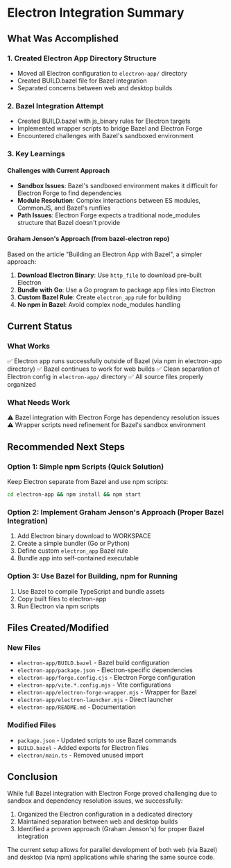 # Electron Integration Summary

## What Was Accomplished

### 1. Created Electron App Directory Structure
- Moved all Electron configuration to `electron-app/` directory
- Created BUILD.bazel file for Bazel integration
- Separated concerns between web and desktop builds

### 2. Bazel Integration Attempt
- Created BUILD.bazel with js_binary rules for Electron targets
- Implemented wrapper scripts to bridge Bazel and Electron Forge
- Encountered challenges with Bazel's sandboxed environment

### 3. Key Learnings

#### Challenges with Current Approach
- **Sandbox Issues**: Bazel's sandboxed environment makes it difficult for Electron Forge to find dependencies
- **Module Resolution**: Complex interactions between ES modules, CommonJS, and Bazel's runfiles
- **Path Issues**: Electron Forge expects a traditional node_modules structure that Bazel doesn't provide

#### Graham Jenson's Approach (from bazel-electron repo)
Based on the article "Building an Electron App with Bazel", a simpler approach:

1. **Download Electron Binary**: Use `http_file` to download pre-built Electron
2. **Bundle with Go**: Use a Go program to package app files into Electron
3. **Custom Bazel Rule**: Create `electron_app` rule for building
4. **No npm in Bazel**: Avoid complex node_modules handling

## Current Status

### What Works
✅ Electron app runs successfully outside of Bazel (via npm in electron-app directory)
✅ Bazel continues to work for web builds
✅ Clean separation of Electron config in `electron-app/` directory
✅ All source files properly organized

### What Needs Work
⚠️ Bazel integration with Electron Forge has dependency resolution issues
⚠️ Wrapper scripts need refinement for Bazel's sandbox environment

## Recommended Next Steps

### Option 1: Simple npm Scripts (Quick Solution)
Keep Electron separate from Bazel and use npm scripts:
```bash
cd electron-app && npm install && npm start
```

### Option 2: Implement Graham Jenson's Approach (Proper Bazel Integration)
1. Add Electron binary download to WORKSPACE
2. Create a simple bundler (Go or Python)
3. Define custom `electron_app` Bazel rule
4. Bundle app into self-contained executable

### Option 3: Use Bazel for Building, npm for Running
1. Use Bazel to compile TypeScript and bundle assets
2. Copy built files to electron-app
3. Run Electron via npm scripts

## Files Created/Modified

### New Files
- `electron-app/BUILD.bazel` - Bazel build configuration
- `electron-app/package.json` - Electron-specific dependencies
- `electron-app/forge.config.cjs` - Electron Forge configuration
- `electron-app/vite.*.config.mjs` - Vite configurations
- `electron-app/electron-forge-wrapper.mjs` - Wrapper for Bazel
- `electron-app/electron-launcher.mjs` - Direct launcher
- `electron-app/README.md` - Documentation

### Modified Files
- `package.json` - Updated scripts to use Bazel commands
- `BUILD.bazel` - Added exports for Electron files
- `electron/main.ts` - Removed unused import

## Conclusion

While full Bazel integration with Electron Forge proved challenging due to sandbox and dependency resolution issues, we successfully:
1. Organized the Electron configuration in a dedicated directory
2. Maintained separation between web and desktop builds
3. Identified a proven approach (Graham Jenson's) for proper Bazel integration

The current setup allows for parallel development of both web (via Bazel) and desktop (via npm) applications while sharing the same source code.

